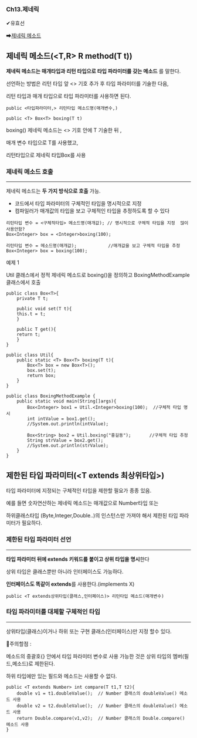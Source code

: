 ### Ch13.제네릭

✔유효선

➡[제네릭 메소드](#제네릭-메소드tr-r-methodt-t)

## 제네릭 메소드(<T,R> R method(T t))

**제네릭 메소드는 매개타입과 리턴 타입으로 타입 파라미터를 갖는 메소드** 를 말한다.

선언하는 방법은 리턴 타입 앞 <> 기호 추가 후 타입 파라미터를 기술한 다음, 

리턴 타입과 매개 타입으로 타입 파라미터를 사용하면 된다.

```
public <타입파라미터,> 리턴타입 메소드명(매개변수,) 
```

```
public <T> Box<T> boxing(T t)
```

boxing() 제네릭 메소드는 <> 기호 안에 T 기술한 뒤 , 

매개 변수 타입으로 T를 사용했고, 

리턴타입으로 제네릭 타입Box<T>를 사용



### 제네릭 메소드 호출

---

제네릭 메소드는 **두 가지 방식으로 호출** 가능.

- 코드에서 타입 파라미터의 구체적인 타입을 명시적으로 지정
- 컴파일러가 매개값의 타입을 보고 구체적인 타입을 추정하도록 할 수 있다

```
리턴타입 변수 = <구체적타입> 메소드명(매개값); // 명시적으로 구체적 타입을 지정  많이사용안함?
Box<Integer> box = <Integer>boxing(100);

리턴타입 변수 = 메소드명(매개값); 			//매개값을 보고 구체적 타입을 추정
Box<Integer> box = boxing(100);
```



예제 1

Util 클래스에서 정적 제네릭 메소드로 boxing()을 정의하고 BoxingMethodExample 클래스에서 호출

```
public class Box<T>{
	private T t;
	
	public void set(T t){
	this.t = t;
	}
	
	public T get(){
	return t;
	}
}
```

```
public class Util{
	public static <T> Box<T> boxing(T t){
		Box<T> box = new Box<T>();
		box.set(t);
		return box;
	}
}
```

```
public class BoxingMethodExample {
	public static void main(String[]args){
		Box<Integer> box1 = Util.<Integer>boxing(100);  //구체적 타입 명시
		int intValue = box1.get();
		//System.out.println(intValue);
		
		Box<String> box2 = Util.boxing("홍길동");		 //구체적 타입 추정
		String strValue = box2.get();
		//System.out.println(strValue);
	}
}
```



## 제한된 타입 파라미터(<T extends 최상위타입>)

타입 파라미터에 지정되는 구체적인 타입을 제한할 필요가 종종 있음.

예를 들면 숫자연산하는 제네릭 메소드는 매개값으로 Number타입 또는 

하위클래스타입 (Byte,Integer,Double..)의 인스턴스만 가져야 해서 제한된 타입 파라미터가 필요하다.



### 제한된 타입 파라미터 선언

---

**타입 파라미터 뒤에 extends 키워드를 붙이고 상위 타입을 명시**한다

상위 타입은 클래스뿐만 아니라 인터페이스도 가능하다. 

**인터페이스도 똑같이 extends**를 사용한다.(implements X)

```
public <T extends상위타입(클래스,인터페이스)> 리턴타입 메소드(매개변수)
```



### 타입 파라미터를 대체할 구체적인 타입

---

상위타입(클래스)이거나 하위 또는 구현 클래스(인터페이스)만 지정 할수 있다.

📌주의할점 :

메소드의 중괄호{} 안에서 타입 파라미터 변수로 사용 가능한 것은 상위 타입의 멤버(필드,메소드)로 제한된다.

하위 타입에만 있는 필드와 메소드는 사용할 수 없다.

```
public <T extends Number> int compare(T t1,T t2){
	double v1 = t1.doubleValue();  // Number 클래스의 doubleValue() 메소드 사용
	double v2 = t2.doubleValue();  // Number 클래스의 doubleValue() 메소드 사용
	return Double.compare(v1,v2);  // Number 클래스의 Double.compare() 메소드 사용
}
```

